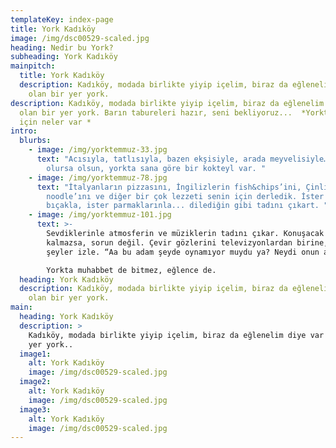 ```yaml
---
templateKey: index-page
title: York Kadıköy
image: /img/dsc00529-scaled.jpg
heading: Nedir bu York?
subheading: York Kadıköy
mainpitch:
  title: York Kadıköy
  description: Kadıköy, modada birlikte yiyip içelim, biraz da eğlenelim diye var
    olan bir yer york.
description: Kadıköy, modada birlikte yiyip içelim, biraz da eğlenelim diye var
  olan bir yer york. Barın tabureleri hazır, seni bekliyoruz...  *Yorkta senin
  için neler var *
intro:
  blurbs:
    - image: /img/yorktemmuz-33.jpg
      text: "Acısıyla, tatlısıyla, bazen ekşisiyle, arada meyvelisiyle… damak tadın ne
        olursa olsun, yorkta sana göre bir kokteyl var. "
    - image: /img/yorktemmuz-78.jpg
      text: "İtalyanların pizzasını, İngilizlerin fish&chips’ini, Çinlilerin
        noodle’ını ve diğer bir çok lezzeti senin için derledik. İster çatal
        bıçakla, ister parmaklarınla... dilediğin gibi tadını çıkart. "
    - image: /img/yorktemmuz-101.jpg
      text: >-
        Sevdiklerinle atmosferin ve müziklerin tadını çıkar. Konuşacak bir şey
        kalmazsa, sorun değil. Çevir gözlerini televizyonlardan birine, bir
        şeyler izle. “Aa bu adam şeyde oynamıyor muydu ya? Neydi onun adı?”

        Yorkta muhabbet de bitmez, eğlence de.
  heading: York Kadıköy
  description: Kadıköy, modada birlikte yiyip içelim, biraz da eğlenelim diye var
    olan bir yer york.
main:
  heading: York Kadıköy
  description: >
    Kadıköy, modada birlikte yiyip içelim, biraz da eğlenelim diye var olan bir
    yer york..
  image1:
    alt: York Kadıköy
    image: /img/dsc00529-scaled.jpg
  image2:
    alt: York Kadıköy
    image: /img/dsc00529-scaled.jpg
  image3:
    alt: York Kadıköy
    image: /img/dsc00529-scaled.jpg
---
```


